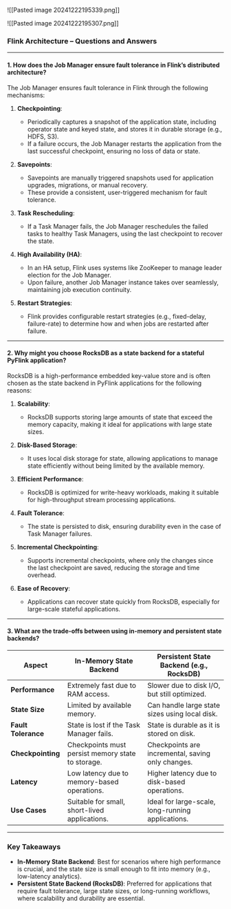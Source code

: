 

![[Pasted image 20241222195339.png]]

![[Pasted image 20241222195307.png]]


### **Flink Architecture – Questions and Answers**

---

#### **1. How does the Job Manager ensure fault tolerance in Flink’s distributed architecture?**

The Job Manager ensures fault tolerance in Flink through the following mechanisms:

1. **Checkpointing**:
    
    - Periodically captures a snapshot of the application state, including operator state and keyed state, and stores it in durable storage (e.g., HDFS, S3).
    - If a failure occurs, the Job Manager restarts the application from the last successful checkpoint, ensuring no loss of data or state.
2. **Savepoints**:
    
    - Savepoints are manually triggered snapshots used for application upgrades, migrations, or manual recovery.
    - These provide a consistent, user-triggered mechanism for fault tolerance.
3. **Task Rescheduling**:
    
    - If a Task Manager fails, the Job Manager reschedules the failed tasks to healthy Task Managers, using the last checkpoint to recover the state.
4. **High Availability (HA)**:
    
    - In an HA setup, Flink uses systems like ZooKeeper to manage leader election for the Job Manager.
    - Upon failure, another Job Manager instance takes over seamlessly, maintaining job execution continuity.
5. **Restart Strategies**:
    
    - Flink provides configurable restart strategies (e.g., fixed-delay, failure-rate) to determine how and when jobs are restarted after failure.

---

#### **2. Why might you choose RocksDB as a state backend for a stateful PyFlink application?**

RocksDB is a high-performance embedded key-value store and is often chosen as the state backend in PyFlink applications for the following reasons:

1. **Scalability**:
    
    - RocksDB supports storing large amounts of state that exceed the memory capacity, making it ideal for applications with large state sizes.
2. **Disk-Based Storage**:
    
    - It uses local disk storage for state, allowing applications to manage state efficiently without being limited by the available memory.
3. **Efficient Performance**:
    
    - RocksDB is optimized for write-heavy workloads, making it suitable for high-throughput stream processing applications.
4. **Fault Tolerance**:
    
    - The state is persisted to disk, ensuring durability even in the case of Task Manager failures.
5. **Incremental Checkpointing**:
    
    - Supports incremental checkpoints, where only the changes since the last checkpoint are saved, reducing the storage and time overhead.
6. **Ease of Recovery**:
    
    - Applications can recover state quickly from RocksDB, especially for large-scale stateful applications.

---

#### **3. What are the trade-offs between using in-memory and persistent state backends?**

|**Aspect**|**In-Memory State Backend**|**Persistent State Backend (e.g., RocksDB)**|
|---|---|---|
|**Performance**|Extremely fast due to RAM access.|Slower due to disk I/O, but still optimized.|
|**State Size**|Limited by available memory.|Can handle large state sizes using local disk.|
|**Fault Tolerance**|State is lost if the Task Manager fails.|State is durable as it is stored on disk.|
|**Checkpointing**|Checkpoints must persist memory state to storage.|Checkpoints are incremental, saving only changes.|
|**Latency**|Low latency due to memory-based operations.|Higher latency due to disk-based operations.|
|**Use Cases**|Suitable for small, short-lived applications.|Ideal for large-scale, long-running applications.|

---

### **Key Takeaways**

- **In-Memory State Backend**: Best for scenarios where high performance is crucial, and the state size is small enough to fit into memory (e.g., low-latency analytics).
- **Persistent State Backend (RocksDB)**: Preferred for applications that require fault tolerance, large state sizes, or long-running workflows, where scalability and durability are essential.